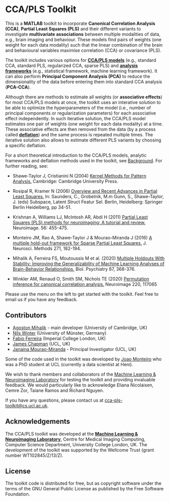 # CCA/PLS Toolkit

This is a __MATLAB__ toolkit to incorporate __Canonical Correlation Analysis (CCA)__, __Partial Least Squares (PLS)__ and their different variants to investigate __multivariate associations__ between multiple modalities of data, e.g., brain imaging and behaviour. These models find pairs of weights (one weight for each data modality) such that the linear combination of the brain and behavioural variables maximise correlation (CCA) or covariance (PLS).

The toolkit includes various options for [__CCA/PLS models__](../background/#ccapls-models) (e.g., standard CCA, standard PLS, regularized CCA, sparse PLS) and [__analysis frameworks__](../background/#analysis-frameworks) (e.g., statistical framework, machine learning framework). It can also perform __Principal Component Analysis (PCA)__ to reduce the dimensionality of the data before entering them into standard CCA analysis (__PCA-CCA__).

Although there are methods to estimate all weights (or __associative effects__) for most CCA/PLS models at once, the toolkit uses an interative solution to be able to optimize the hyperparameters of the model (i.e., number of principal components or regularization parameters) for each associative effect independently. In such iterative solution, the CCA/PLS model estimates one pair of weights (one weight for each data modality) at a time. These associative effects are then removed from the data (by a process called [__deflation__](../background/#deflation-methods)) and the same process is repeated multiple times. The iterative solution also allows to estimate different PLS variants by choosing a specific deflation.

For a short theoretical introduction to the CCA/PLS models, analytic frameworks and deflation methods used in the toolkit, see [Background](../background). For further reading, see:

- Shawe-Taylor J, Cristianini N (2004) [Kernel Methods for Pattern Analysis.](https://kernelmethods.blogs.bristol.ac.uk) Cambridge: Cambridge University Press.

- Rosipal R, Kramer N (2006) [Overview and Recent Advances in Partial Least Squares.](https://doi.org/10.1007/11752790_2) In: Saunders, C., Grobelnik, M.m Gunn, S., Shawe-Taylor, J. (eds) Subspace, Latent Struct Featur Sel. Berlin, Heidelberg: Springer Berlin Heidelberg, pp 34-51. 

- Krishnan A, Williams LJ, McIntosh AR, Abdi H (2011) [Partial Least Squares (PLS) methods for neuroimaging: A tutorial and review.](https://doi.org/10.1016/j.neuroimage.2010.07.034) Neuroimage. 56: 455-475.

- Monteiro JM, Rao A, Shawe-Taylor J & Mourao-Miranda J (2016) [A multiple hold-out framework for Sparse Partial Least Squares.](https://doi.org/10.1016/j.jneumeth.2016.06.011) J. Neurosci. Methods 271, 182-194.

- Mihalik A, Ferreira FS, Moutoussis M et al. (2020) [Multiple Holdouts With Stability: Improving the Generalizability of Machine Learning Analyses of Brain-Behavior Relationships.](https://doi.org/10.1016/j.biopsych.2019.12.001) Biol. Psychiatry 87, 368-376.

- Winkler AM, Renaud O, Smith SM, Nichols TE (2020) [Permutation inference for canonical correlation analysis.](https://doi.org/10.1016/j.neuroimage.2020.117065) Neuroimage 220, 117065

Please use the menu on the left to get started with the toolkit. Feel free to email us if you have any feedback. 

## Contributors

- [Agoston Mihalik](https://github.com/anaston) - main developer (University of Cambridge, UK)
- [Nils Winter](https://github.com/NilsWinter) (University of Münster, Germany)
- [Fabio Ferreira](https://github.com/ferreirafabio80) (Imperial College London, UK)
- [James Chapman](https://github.com/jameschapman19) (UCL, UK)
- [Janaina Mourao-Miranda](https://iris.ucl.ac.uk/research/personal/index?upi=JMOUR63) - Principal Investigator (UCL, UK)

Some of the code used in the toolkit was developed by [Joao Monteiro](https://github.com/jmmonteiro) who was a PhD student at UCL (currently a data scientist at Heni).

We wish to thank members and collaborators of the [Machine Learning & Neuroimaging Laboratory](http://www.mlnl.cs.ucl.ac.uk) for testing the toolkit and providing invaluable feedback. We would particularly like to acknowledge Eliana Nicolaisen, Cemre Zor, Taiane Ramos and Richard Nguyen.

If you have any questions, please contact us at [cca-pls-toolkit@cs.ucl.ac.uk](mailto:cca-pls-toolkit@cs.ucl.ac.uk).


## Acknowledgements

The CCA/PLS toolkit was developed at the [__Machine Learning & Neuroimaging Laboratory__](http://www.mlnl.cs.ucl.ac.uk), Centre for Medical Imaging Computing, Computer Science Department, University College London, UK. The development of the toolkit was supported by the Wellcome Trust (grant number WT102845/Z/13/Z).

## License

The toolkit code is distributed for free, but as copyright software under the terms of the GNU General Public License as published by the Free Software Foundation.
